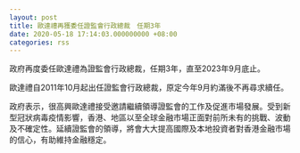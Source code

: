 ```yaml
---
layout: post
title: 歐達禮再獲委任證監會行政總裁　任期3年
date: 2020-05-18 17:14:03.000000000 +08:00
categories: rss
---
```


政府再度委任歐達禮為證監會行政總裁，任期3年，直至2023年9月底止。

歐達禮自2011年10月起出任證監會行政總裁，原定今年9月約滿後不再尋求續任。

政府表示，很高興歐達禮接受邀請繼續領導證監會的工作及促進市場發展。受到新型冠狀病毒疫情影響，香港、地區以至全球金融市場正面對前所未有的挑戰、波動及不確定性。延續證監會的領導，將會大大提高國際及本地投資者對香港金融市場的信心，有助維持金融穩定。
